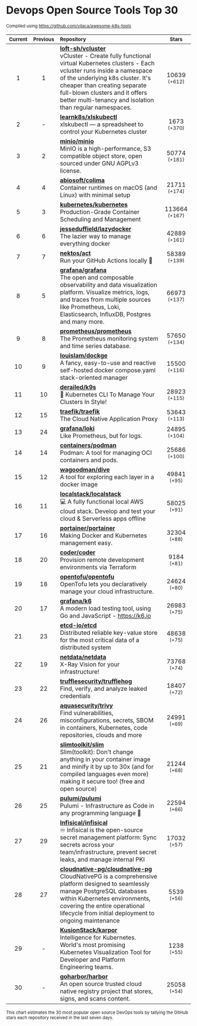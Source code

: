 # Devops Open Source Tools Top 30
<sup>Compiled using https://github.com/vilaca/awesome-k8s-tools</sup>
<div align="center">

|<sub>Current</sub>|<sub>Previous</sub>|<sub>Repository</sub>|<sub>Stars</sub>|
|:---:|:---:|:---|:---:|
|1|1|[**loft-sh/vcluster**](https://github.com/loft-sh/vcluster)<br/>vCluster - Create fully functional virtual Kubernetes clusters - Each vcluster runs inside a namespace of the underlying k8s cluster. It's cheaper than creating separate full-blown clusters and it offers better multi-tenancy and isolation than regular namespaces.|10639 <sup>(+612)</sup>|
|2|-|[**learnk8s/xlskubectl**](https://github.com/learnk8s/xlskubectl)<br/>xlskubectl — a spreadsheet to control your Kubernetes cluster|1673 <sup>(+370)</sup>|
|3|2|[**minio/minio**](https://github.com/minio/minio)<br/>MinIO is a high-performance, S3 compatible object store, open sourced under GNU AGPLv3 license.|50774 <sup>(+181)</sup>|
|4|4|[**abiosoft/colima**](https://github.com/abiosoft/colima)<br/>Container runtimes on macOS (and Linux) with minimal setup|21711 <sup>(+174)</sup>|
|5|3|[**kubernetes/kubernetes**](https://github.com/kubernetes/kubernetes)<br/>Production-Grade Container Scheduling and Management|113664 <sup>(+167)</sup>|
|6|6|[**jesseduffield/lazydocker**](https://github.com/jesseduffield/lazydocker)<br/>The lazier way to manage everything docker|42889 <sup>(+161)</sup>|
|7|7|[**nektos/act**](https://github.com/nektos/act)<br/>Run your GitHub Actions locally 🚀|58389 <sup>(+139)</sup>|
|8|5|[**grafana/grafana**](https://github.com/grafana/grafana)<br/>The open and composable observability and data visualization platform. Visualize metrics, logs, and traces from multiple sources like Prometheus, Loki, Elasticsearch, InfluxDB, Postgres and many more. |66973 <sup>(+137)</sup>|
|9|8|[**prometheus/prometheus**](https://github.com/prometheus/prometheus)<br/>The Prometheus monitoring system and time series database.|57650 <sup>(+134)</sup>|
|10|9|[**louislam/dockge**](https://github.com/louislam/dockge)<br/>A fancy, easy-to-use and reactive self-hosted docker compose.yaml stack-oriented manager|15500 <sup>(+116)</sup>|
|11|10|[**derailed/k9s**](https://github.com/derailed/k9s)<br/>🐶 Kubernetes CLI To Manage Your Clusters In Style!|28923 <sup>(+115)</sup>|
|12|15|[**traefik/traefik**](https://github.com/traefik/traefik)<br/>The Cloud Native Application Proxy|53643 <sup>(+113)</sup>|
|13|24|[**grafana/loki**](https://github.com/grafana/loki)<br/>Like Prometheus, but for logs.|24895 <sup>(+104)</sup>|
|14|14|[**containers/podman**](https://github.com/containers/podman)<br/>Podman: A tool for managing OCI containers and pods.|25686 <sup>(+100)</sup>|
|15|12|[**wagoodman/dive**](https://github.com/wagoodman/dive)<br/>A tool for exploring each layer in a docker image|49841 <sup>(+95)</sup>|
|16|11|[**localstack/localstack**](https://github.com/localstack/localstack)<br/>💻 A fully functional local AWS cloud stack. Develop and test your cloud & Serverless apps offline|58025 <sup>(+91)</sup>|
|17|16|[**portainer/portainer**](https://github.com/portainer/portainer)<br/>Making Docker and Kubernetes management easy.|32304 <sup>(+88)</sup>|
|18|20|[**coder/coder**](https://github.com/coder/coder)<br/>Provision remote development environments via Terraform|9184 <sup>(+81)</sup>|
|19|18|[**opentofu/opentofu**](https://github.com/opentofu/opentofu)<br/>OpenTofu lets you declaratively manage your cloud infrastructure.|24624 <sup>(+80)</sup>|
|20|17|[**grafana/k6**](https://github.com/grafana/k6)<br/>A modern load testing tool, using Go and JavaScript - https://k6.io|26983 <sup>(+75)</sup>|
|21|23|[**etcd-io/etcd**](https://github.com/etcd-io/etcd)<br/>Distributed reliable key-value store for the most critical data of a distributed system|48638 <sup>(+75)</sup>|
|22|19|[**netdata/netdata**](https://github.com/netdata/netdata)<br/>X-Ray Vision for your infrastructure!|73768 <sup>(+74)</sup>|
|23|22|[**trufflesecurity/trufflehog**](https://github.com/trufflesecurity/trufflehog)<br/>Find, verify, and analyze leaked credentials|18407 <sup>(+72)</sup>|
|24|26|[**aquasecurity/trivy**](https://github.com/aquasecurity/trivy)<br/>Find vulnerabilities, misconfigurations, secrets, SBOM in containers, Kubernetes, code repositories, clouds and more|24991 <sup>(+69)</sup>|
|25|21|[**slimtoolkit/slim**](https://github.com/slimtoolkit/slim)<br/>Slim(toolkit): Don't change anything in your container image and minify it by up to 30x (and for compiled languages even more) making it secure too! (free and open source)|21244 <sup>(+68)</sup>|
|26|25|[**pulumi/pulumi**](https://github.com/pulumi/pulumi)<br/>Pulumi - Infrastructure as Code in any programming language 🚀|22594 <sup>(+66)</sup>|
|27|29|[**Infisical/infisical**](https://github.com/Infisical/infisical)<br/>♾ Infisical is the open-source secret management platform: Sync secrets across your team/infrastructure, prevent secret leaks, and manage internal PKI|17032 <sup>(+57)</sup>|
|28|27|[**cloudnative-pg/cloudnative-pg**](https://github.com/cloudnative-pg/cloudnative-pg)<br/>CloudNativePG is a comprehensive platform designed to seamlessly manage PostgreSQL databases within Kubernetes environments, covering the entire operational lifecycle from initial deployment to ongoing maintenance|5539 <sup>(+56)</sup>|
|29|-|[**KusionStack/karpor**](https://github.com/KusionStack/karpor)<br/>Intelligence for Kubernetes. World's most promising Kubernetes Visualization Tool for Developer and Platform Engineering teams. |1238 <sup>(+55)</sup>|
|30|-|[**goharbor/harbor**](https://github.com/goharbor/harbor)<br/>An open source trusted cloud native registry project that stores, signs, and scans content.|25058 <sup>(+54)</sup>|


</div>

<sub>This chart estimates the 30 most popular open source DevOps tools by tallying the GitHub stars each repository received in the last seven days.</sub>
